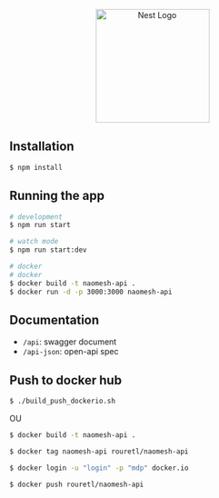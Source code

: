 <p align="center">
  <a href="http://nestjs.com/" target="blank"><img src="https://nestjs.com/img/logo-small.svg" width="200" alt="Nest Logo" /></a>
</p>


## Installation

```bash
$ npm install
```

## Running the app

```bash
# development
$ npm run start

# watch mode
$ npm run start:dev

# docker
# docker
$ docker build -t naomesh-api .
$ docker run -d -p 3000:3000 naomesh-api
```

## Documentation

- `/api`: swagger document
- `/api-json`: open-api spec

## Push to docker hub

```bash
$ ./build_push_dockerio.sh
```

OU

```bash
$ docker build -t naomesh-api .

$ docker tag naomesh-api rouretl/naomesh-api

$ docker login -u "login" -p "mdp" docker.io

$ docker push rouretl/naomesh-api
```